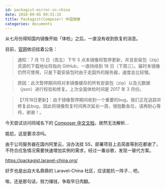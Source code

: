 ```yaml
---
id: packagist-mirror-in-china
date: 2018-09-05 09:31:33
title: Packagist(Composer) 中国镜像
categories: documents
---
```


从七月份得知国内镜像开始「体检」之后，一直没有收到恢复的消息。

目前，[官网](https://pkg.phpcomposer.com/)依旧挂着公告：

> 通知：7 月 13 日（周五）下午 5 点本镜像将暂停更新，并且安装包（zip）资源的下载地址将指向 GitHub，一直持续到 18 日（下周三）。届时本镜像仍然可使用，只是下载安装包时由于走国外的服务器，速度会比较慢。

> 原因：此次暂停期间将对本镜像缓存的所有安装包（zip）以及元数据（json）进行校验和修复。上次全面体检时间是 2017 年 3 月份。

> 【7月18日更新】：由于镜像暂停期间收到一个重要的bug，我们正在追踪并修复此bug，因此将镜像恢复时间再次延长一周，很抱歉各位，请再耐心等待，谢谢！。

今天尝试访问同域名下的 [Composer 中文文档](https://docs.phpcomposer.com/)，居然无法解析...

尴尬，这是要凉凉吗。

由于公司服务器在国内阿里云，没办法挂 SS，部署项目上去简直等到花都谢了，不符合应急情况需要快速增加实例的需求，经过一番谷歌，发现一替代方案。

<https://packagist.laravel-china.org/>

好歹也是出自大名鼎鼎的 Laravel-China 社区，应该能抗一阵子... 吧。

唉，还是那句话，努力赚钱，争取早日肉翻。